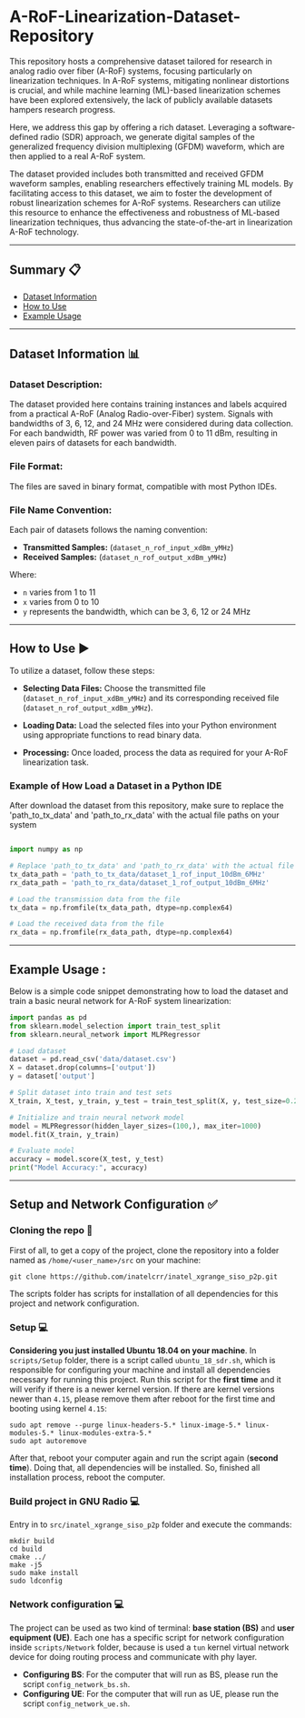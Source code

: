 # A-RoF-Linearization-Dataset-Repository

This repository hosts a comprehensive dataset tailored for research in analog radio over fiber (A-RoF) systems, focusing particularly on linearization techniques. In A-RoF systems, mitigating nonlinear distortions is crucial, and while machine learning (ML)-based linearization schemes have been explored extensively, the lack of publicly available datasets hampers research progress. 

Here, we address this gap by offering a rich dataset. Leveraging a software-defined radio (SDR) approach, we generate digital samples of the generalized frequency division multiplexing (GFDM) waveform, which are then applied to a real A-RoF system. 

The dataset provided includes both transmitted and received GFDM waveform samples, enabling researchers effectively training ML models. By facilitating access to this dataset, we aim to foster the development of robust linearization schemes for A-RoF systems. Researchers can utilize this resource to enhance the effectiveness and robustness of ML-based linearization techniques, thus advancing the state-of-the-art in linearization A-RoF technology. 

*********************

## Summary :clipboard:
* [Dataset Information](#dataset-information)
* [How to Use](#how-to-use)
* [Example Usage](#example-usage)


*********************

 ## Dataset Information 📊 <a name="dataset-information"></a>

 ### Dataset Description:

The dataset provided here contains training instances and labels acquired from a practical A-RoF (Analog Radio-over-Fiber) system. Signals with bandwidths of 3, 6, 12, and 24 MHz were considered during data collection. For each bandwidth, RF power was varied from 0 to 11 dBm, resulting in eleven pairs of datasets for each bandwidth.

### File Format:

The files are saved in binary format, compatible with most Python IDEs.

### File Name Convention:

Each pair of datasets follows the naming convention:

   *   **Transmitted Samples:** (`dataset_n_rof_input_xdBm_yMHz`)
   *   **Received Samples:** (`dataset_n_rof_output_xdBm_yMHz`)

Where:

   * `n` varies from 1 to 11
   * `x` varies from 0 to 10
   * `y` represents the bandwidth, which can be 3, 6, 12 or 24 MHz

*********************

##  How to Use :arrow_forward: <a name="how-to-use"></a>

To utilize a dataset, follow these steps:

   * **Selecting Data Files:** Choose the transmitted file (`dataset_n_rof_input_xdBm_yMHz`) and its corresponding received file (`dataset_n_rof_output_xdBm_yMHz`).
  

   * **Loading Data:** Load the selected files into your Python environment using appropriate functions to read binary data.

   * **Processing:** Once loaded, process the data as required for your A-RoF linearization task.

### Example of How Load a Dataset in a Python IDE

After download the dataset from this repository, make sure to replace the 'path_to_tx_data' and 'path_to_rx_data' with the actual file paths on your system

```python

import numpy as np

# Replace 'path_to_tx_data' and 'path_to_rx_data' with the actual file paths on your system
tx_data_path = 'path_to_tx_data/dataset_1_rof_input_10dBm_6MHz'
rx_data_path = 'path_to_rx_data/dataset_1_rof_output_10dBm_6MHz'

# Load the transmission data from the file
tx_data = np.fromfile(tx_data_path, dtype=np.complex64)

# Load the received data from the file
rx_data = np.fromfile(rx_data_path, dtype=np.complex64)


```
*********************

##  Example Usage : <a name="example-usage"></a>

Below is a simple code snippet demonstrating how to load the dataset and train a basic neural network for A-RoF system linearization:

```python
import pandas as pd
from sklearn.model_selection import train_test_split
from sklearn.neural_network import MLPRegressor

# Load dataset
dataset = pd.read_csv('data/dataset.csv')
X = dataset.drop(columns=['output'])
y = dataset['output']

# Split dataset into train and test sets
X_train, X_test, y_train, y_test = train_test_split(X, y, test_size=0.2, random_state=42)

# Initialize and train neural network model
model = MLPRegressor(hidden_layer_sizes=(100,), max_iter=1000)
model.fit(X_train, y_train)

# Evaluate model
accuracy = model.score(X_test, y_test)
print("Model Accuracy:", accuracy)

```
*********************



##  Setup and Network Configuration :white_check_mark: <a name="setup-installation"></a>

### Cloning the repo :file_folder:
First of all, to get a copy of the project, clone the repository into a folder named as `/home/<user_name>/src` on your machine:

```shell
git clone https://github.com/inatelcrr/inatel_xgrange_siso_p2p.git
```

The scripts folder has scripts for installation of all dependencies for this project and network configuration.

### Setup :computer:

**Considering you just installed Ubuntu 18.04 on your machine**. In `scripts/Setup` folder, there is a script called `ubuntu_18_sdr.sh`, which is responsible for configuring your machine and install all dependencies necessary for running this project. Run this script for the **first time** and it will verify if there is a newer kernel version. If there are kernel versions newer than `4.15`, please remove them after reboot for the first time and booting using kernel `4.15`:

``` shell
sudo apt remove --purge linux-headers-5.* linux-image-5.* linux-modules-5.* linux-modules-extra-5.*
sudo apt autoremove
```

After that, reboot your computer again and run the script again (**second time**). Doing that, all dependencies will be installed. So, finished all installation process, reboot the computer.

### Build project in GNU Radio :computer:

Entry in to `src/inatel_xgrange_siso_p2p` folder and execute the commands:

``` shell
mkdir build
cd build
cmake ../
make -j5
sudo make install
sudo ldconfig
```

### Network configuration  :computer:

The project can be used as two kind of terminal: **base station (BS)** and **user equipment (UE)**. Each one has a specific script for network configuration inside `scripts/Network` folder, because is used a `tun` kernel virtual network device for doing routing process and communicate with phy layer.
*   **Configuring BS**: For the computer that will run as BS, please run the script `config_network_bs.sh`.
*   **Configuring UE**: For the computer that will run as UE, please run the script `config_network_ue.sh`.
